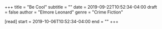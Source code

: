 +++
title = "Be Cool"
subtitle = ""
date = 2019-09-22T10:52:34-04:00
draft = false
author = "Elmore Leonard"
genre = "Crime Fiction"

[read]
  start = 2019-10-06T10:52:34-04:00
  end = ""
+++
